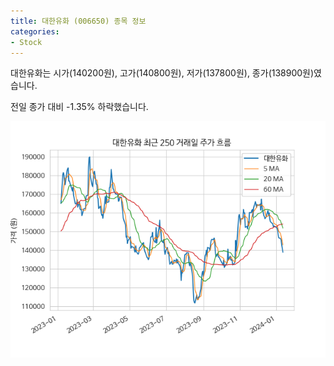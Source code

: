 ```yaml
---
title: 대한유화 (006650) 종목 정보
categories:
- Stock
---
```


대한유화는 시가(140200원), 고가(140800원), 저가(137800원), 종가(138900원)였습니다.

전일 종가 대비 -1.35% 하락했습니다.

<!-- more -->

![006650](/assets/images/stock/006650.png)